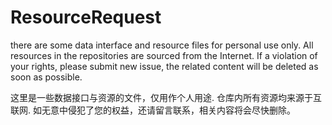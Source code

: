 # ResourceRequest

there are some data interface and resource files for personal use only. 
All resources in the repositories are sourced from the Internet. 
If a violation of your rights, please submit new issue, the related content will be deleted as soon as possible.

这里是一些数据接口与资源的文件，仅用作个人用途.
仓库内所有资源均来源于互联网.
如无意中侵犯了您的权益，还请留言联系，相关内容将会尽快删除。
